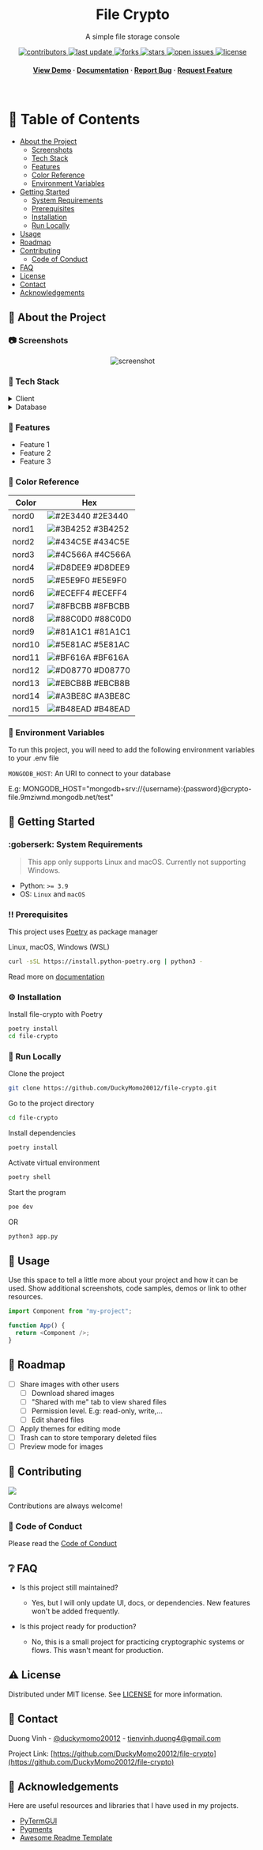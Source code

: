 <div align="center">

  <h1>File Crypto</h1>

  <p>
    A simple file storage console
  </p>

<!-- Badges -->
<p>
  <a href="https://github.com/DuckyMomo20012/file-crypto/graphs/contributors">
    <img src="https://img.shields.io/github/contributors/DuckyMomo20012/file-crypto" alt="contributors" />
  </a>
  <a href="">
    <img src="https://img.shields.io/github/last-commit/DuckyMomo20012/file-crypto" alt="last update" />
  </a>
  <a href="https://github.com/DuckyMomo20012/file-crypto/network/members">
    <img src="https://img.shields.io/github/forks/DuckyMomo20012/file-crypto" alt="forks" />
  </a>
  <a href="https://github.com/DuckyMomo20012/file-crypto/stargazers">
    <img src="https://img.shields.io/github/stars/DuckyMomo20012/file-crypto" alt="stars" />
  </a>
  <a href="https://github.com/DuckyMomo20012/file-crypto/issues/">
    <img src="https://img.shields.io/github/issues/DuckyMomo20012/file-crypto" alt="open issues" />
  </a>
  <a href="https://github.com/DuckyMomo20012/file-crypto/blob/main/LICENSE">
    <img src="https://img.shields.io/github/license/DuckyMomo20012/file-crypto.svg" alt="license" />
  </a>
</p>

<h4>
    <a href="https://github.com/DuckyMomo20012/file-crypto/">View Demo</a>
  <span> · </span>
    <a href="https://github.com/DuckyMomo20012/file-crypto">Documentation</a>
  <span> · </span>
    <a href="https://github.com/DuckyMomo20012/file-crypto/issues/">Report Bug</a>
  <span> · </span>
    <a href="https://github.com/DuckyMomo20012/file-crypto/issues/">Request Feature</a>
  </h4>
</div>

<br />

<!-- Table of Contents -->

# :notebook_with_decorative_cover: Table of Contents

- [About the Project](#star2-about-the-project)
  - [Screenshots](#camera-screenshots)
  - [Tech Stack](#space_invader-tech-stack)
  - [Features](#dart-features)
  - [Color Reference](#art-color-reference)
  - [Environment Variables](#key-environment-variables)
- [Getting Started](#toolbox-getting-started)
  - [System Requirements](#goberserk-system-requirements)
  - [Prerequisites](#bangbang-prerequisites)
  - [Installation](#gear-installation)
  - [Run Locally](#running-run-locally)
- [Usage](#eyes-usage)
- [Roadmap](#compass-roadmap)
- [Contributing](#wave-contributing)
  - [Code of Conduct](#scroll-code-of-conduct)
- [FAQ](#grey_question-faq)
- [License](#warning-license)
- [Contact](#handshake-contact)
- [Acknowledgements](#gem-acknowledgements)

<!-- About the Project -->

## :star2: About the Project

<!-- Screenshots -->

### :camera: Screenshots

<div align="center">
  <img src="https://placehold.co/600x400?text=Your+Screenshot+here" alt="screenshot" />
</div>

<!-- TechStack -->

### :space_invader: Tech Stack

<details>
  <summary>Client</summary>
  <ul>
    <li><a href="https://www.python.org/">Python</a></li>
  </ul>
</details>

<details>
<summary>Database</summary>
  <ul>
    <li><a href="https://www.mongodb.com/">MongoDB</a></li>
  </ul>
</details>

<!-- Features -->

### :dart: Features

- Feature 1
- Feature 2
- Feature 3

<!-- Color Reference -->

### :art: Color Reference

| Color  | Hex                                                             |
| ------ | --------------------------------------------------------------- |
| nord0  | ![#2E3440](http://via.placeholder.com/10/2e3440?text=+) #2E3440 |
| nord1  | ![#3B4252](http://via.placeholder.com/10/3b4252?text=+) #3B4252 |
| nord2  | ![#434C5E](http://via.placeholder.com/10/434c5e?text=+) #434C5E |
| nord3  | ![#4C566A](http://via.placeholder.com/10/4c566a?text=+) #4C566A |
| nord4  | ![#D8DEE9](http://via.placeholder.com/10/d8dee9?text=+) #D8DEE9 |
| nord5  | ![#E5E9F0](http://via.placeholder.com/10/e5e9f0?text=+) #E5E9F0 |
| nord6  | ![#ECEFF4](http://via.placeholder.com/10/eceff4?text=+) #ECEFF4 |
| nord7  | ![#8FBCBB](http://via.placeholder.com/10/8fbcbb?text=+) #8FBCBB |
| nord8  | ![#88C0D0](http://via.placeholder.com/10/88c0d0?text=+) #88C0D0 |
| nord9  | ![#81A1C1](http://via.placeholder.com/10/81a1c1?text=+) #81A1C1 |
| nord10 | ![#5E81AC](http://via.placeholder.com/10/5e81ac?text=+) #5E81AC |
| nord11 | ![#BF616A](http://via.placeholder.com/10/bf616a?text=+) #BF616A |
| nord12 | ![#D08770](http://via.placeholder.com/10/d08770?text=+) #D08770 |
| nord13 | ![#EBCB8B](http://via.placeholder.com/10/ebcb8b?text=+) #EBCB8B |
| nord14 | ![#A3BE8C](http://via.placeholder.com/10/a3be8c?text=+) #A3BE8C |
| nord15 | ![#B48EAD](http://via.placeholder.com/10/b48ead?text=+) #B48EAD |

<!-- Env Variables -->

### :key: Environment Variables

To run this project, you will need to add the following environment variables to your .env file

`MONGODB_HOST`: An URI to connect to your database

E.g: MONGODB_HOST="mongodb+srv://{username}:{password}@crypto-file.9mziwnd.mongodb.net/test"

<!-- Getting Started -->

## :toolbox: Getting Started

### :goberserk: System Requirements

> This app only supports Linux and macOS. Currently not supporting Windows.

- Python: `>= 3.9`
- OS: `Linux` and `macOS`

<!-- Prerequisites -->

### :bangbang: Prerequisites

This project uses [Poetry](https://python-poetry.org/) as package manager

Linux, macOS, Windows (WSL)

```bash
curl -sSL https://install.python-poetry.org | python3 -
```

Read more on [documentation](https://python-poetry.org/docs/master/#installation)

<!-- Installation -->

### :gear: Installation

Install file-crypto with Poetry

```bash
poetry install
cd file-crypto
```

<!-- Run Locally -->

### :running: Run Locally

Clone the project

```bash
git clone https://github.com/DuckyMomo20012/file-crypto.git
```

Go to the project directory

```bash
cd file-crypto
```

Install dependencies

```bash
poetry install
```

Activate virtual environment

```bash
poetry shell
```

Start the program

```bash
poe dev
```

OR

```bash
python3 app.py
```

<!-- Usage -->

## :eyes: Usage

Use this space to tell a little more about your project and how it can be used. Show additional screenshots, code samples, demos or link to other resources.

```javascript
import Component from "my-project";

function App() {
  return <Component />;
}
```

<!-- Roadmap -->

## :compass: Roadmap

- [ ] Share images with other users
  - [ ] Download shared images
  - [ ] "Shared with me" tab to view shared files
  - [ ] Permission level. E.g: read-only, write,...
  - [ ] Edit shared files
- [ ] Apply themes for editing mode
- [ ] Trash can to store temporary deleted files
- [ ] Preview mode for images

<!-- Contributing -->

## :wave: Contributing

<a href="https://github.com/DuckyMomo20012/file-crypto/graphs/contributors">
  <img src="https://contrib.rocks/image?repo=DuckyMomo20012/file-crypto" />
</a>

Contributions are always welcome!

<!-- Code of Conduct -->

### :scroll: Code of Conduct

Please read the [Code of Conduct](https://github.com/DuckyMomo20012/file-crypto/blob/main/CODE_OF_CONDUCT.md)

<!-- FAQ -->

## :grey_question: FAQ

- Is this project still maintained?

  - Yes, but I will only update UI, docs, or dependencies. New features won't be
    added frequently.

- Is this project ready for production?

  - No, this is a small project for practicing cryptographic systems or flows.
    This wasn't meant for production.

<!-- License -->

## :warning: License

Distributed under MIT license. See [LICENSE](https://github.com/DuckyMomo20012/file-crypto/blob/main/LICENSE) for more information.

<!-- Contact -->

## :handshake: Contact

Duong Vinh - [@duckymomo20012](https://twitter.com/duckymomo20012) - tienvinh.duong4@gmail.com

Project Link: [https://github.com/DuckyMomo20012/file-crypto](https://github.com/DuckyMomo20012/file-crypto)

<!-- Acknowledgments -->

## :gem: Acknowledgements

Here are useful resources and libraries that I have used in my projects.

- [PyTermGUI](https://ptg.bczsalba.com/pytermgui.html)
- [Pygments](https://pygments.org/)
- [Awesome Readme Template](https://github.com/Louis3797/awesome-readme-template)
